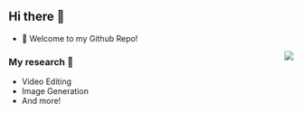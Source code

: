 ## Hi there 👋

- 🌱 Welcome to my Github Repo!

<img align="right" src="https://github-readme-stats.vercel.app/api?username=littlebeen&count_private=true&show_icons=true" />

### My research 🤗
- Video Editing
- Image Generation
- And more!

<!--
**zhanchao019/zhanchao019** is a ✨ _special_ ✨ repository because its `README.md` (this file) appears on your GitHub profile.

Here are some ideas to get you started:

- 🔭 I’m currently working on ...
- 🌱 I’m currently learning ...
- 👯 I’m looking to collaborate on ...
- 🤔 I’m looking for help with ...
- 💬 Ask me about ...
- 📫 How to reach me: ...
- 😄 Pronouns: ...
- ⚡ Fun fact: ...
-->
